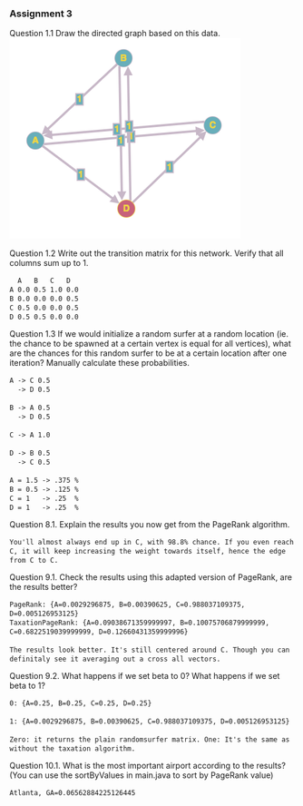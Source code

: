 ### Assignment 3

Question 1.1 Draw the directed graph based on this data.
![Directed Graph](https://github.com/FiezeFreddie/DataMiningLabs/raw/assignment3/graph.png)

Question 1.2 Write out the transition matrix for this network. Verify that all columns sum up to 1.
```
  A   B   C   D
A 0.0 0.5 1.0 0.0 
B 0.0 0.0 0.0 0.5 
C 0.5 0.0 0.0 0.5 
D 0.5 0.5 0.0 0.0
```

Question 1.3 If we would initialize a random surfer at a random location (ie. the chance to be
spawned at a certain vertex is equal for all vertices), what are the chances for this random surfer to
be at a certain location after one iteration? Manually calculate these probabilities.
```
A -> C 0.5
  -> D 0.5

B -> A 0.5
  -> D 0.5

C -> A 1.0

D -> B 0.5
  -> C 0.5
  
A = 1.5 -> .375 %
B = 0.5 -> .125 %
C = 1   -> .25  %
D = 1   -> .25  %

```

Question 8.1. Explain the results you now get from the PageRank algorithm.
```
You'll almost always end up in C, with 98.8% chance. If you even reach C, it will keep increasing the weight towards itself, hence the edge from C to C.
```

Question 9.1. Check the results using this adapted version of PageRank, are the results better?
```
PageRank: {A=0.0029296875, B=0.00390625, C=0.988037109375, D=0.005126953125}
TaxationPageRank: {A=0.09038671359999997, B=0.10075706879999999, C=0.6822519039999999, D=0.12660431359999996}

The results look better. It's still centered around C. Though you can definitaly see it averaging out a cross all vectors.
```

Question 9.2. What happens if we set beta to 0? What happens if we set beta to 1?
```
0: {A=0.25, B=0.25, C=0.25, D=0.25}

1: {A=0.0029296875, B=0.00390625, C=0.988037109375, D=0.005126953125}

Zero: it returns the plain randomsurfer matrix. One: It's the same as without the taxation algorithm.
```

Question 10.1. What is the most important airport according to the results? (You can use the
sortByValues in main.java to sort by PageRank value)
```
Atlanta, GA=0.06562884225126445
```